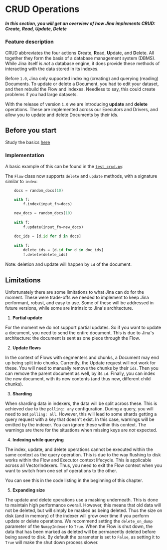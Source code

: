 # CRUD Operations

##### In this section, you will get an overview of how Jina implements CRUD: Create, Read, Update, Delete  

### Feature description

CRUD abbreviates the four actions **C**reate, **R**ead, **U**pdate, and **D**elete. All together they form the basis of a database management system (DBMS). While Jina itself is *not* a database engine, it does provide these methods of interacting with the data stored in its indexes.

Before `1.0`, Jina only supported indexing (creating) and querying (reading) Documents. To update or delete a Document, you had to edit your dataset, and then rebuild the Flow and indexes. Needless to say, this could create problems if you had large datasets.

With the release of version `1.0` we are introducing **update** and **delete** operations. These are implemented across our Executors and Drivers, and allow you to update and delete Documents by their ids. 

## Before you start 

Study the basics [here](https://docs.jina.ai/chapters/core/introduction/index.html)

### Implementation

A basic example of this can be found in the [`test_crud.py`](https://github.com/jina-ai/jina/blob/master/tests/integration/crud/simple/test_crud.py):

The `Flow` class now supports `delete` and `update` methods, with a signature similar to `index`:

```python
    docs = random_docs(10)

    with f:
        f.index(input_fn=docs)

    new_docs = random_docs(10)
            
    with f:
        f.update(input_fn=new_docs)

    doc_ids = [d.id for d in docs]
        
    with f:
        delete_ids = [d.id for d in doc_ids]
        f.delete(delete_ids)
```

Note: deletion and update will happen by `id` of the document.

## Limitations

Unfortunately there are some limitations to what Jina can do for the moment. These were trade-offs we needed to implement to keep Jina performant, robust, and easy to use. Some of these will be addressed in future versions, while some are intrinsic to Jina's architecture.

1. **Partial update**

For the moment we do not support partial updates. So if you want to update a document, you need to send the entire document. This is due to Jina's architecture: the document is sent as one piece through the Flow.

2. **Update flows**

In the context of Flows with segmenters and chunks, a Document may end up being split into chunks. Currently, the Update request will not work for these. You will need to manually remove the chunks by their `ids`. Then you can remove the parent document as well, by its `id`. Finally, you can index the new document, with its new contents (and thus new, different child chunks).

3. **Sharding**

When sharding data in indexers, the data will be split across these. This is achieved due to the `polling: any` configuration. During a query, you will need to set `polling: all`. However, this will lead to some shards getting a query request with a key that doesn't exist. In this case, warnings will be emitted by the indexer. You can ignore these within this context. The warnings are there for the situations when missing keys are *not* expected.

4. **Indexing while querying**

The index, update, and delete operations cannot be executed within the same context as the query operation. This is due to the way flushing to disk works within the Flow and Executor context lifecycle. This is applicable across all VectorIndexers. Thus, you need to exit the Flow context when you want to switch from one set of operations to the other.

You can see this in the code listing in the beginning of this chapter.

5. **Expanding size**
   
The update and delete operations use a masking underneath. This is done to maintain high performance overall. However, this means that old data will not be deleted, but will simply be masked as being deleted. Thus the size on disk (and in memory) of the indexer will grow over time if you perform update or delete operations. We recommend setting the `delete_on_dump` parameter of the `NumpyIndexer` to `True`. When the Flow is shut down, the data that has been marked as deleted will be permanently deleted before being saved to disk. By default the parameter is set to `False`, as setting it to `True` will make the shut down process slower.  

